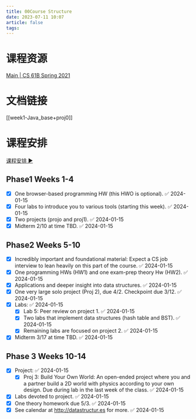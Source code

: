 ```yaml
---
title: 00Course Structure
date: 2023-07-11 10:07
article: false
tags: 
---
```


# 课程资源

[Main | CS 61B Spring 2021](https://sp21.datastructur.es/)

# 文档链接

[[week1-Java_base+proj0]]

# 课程安排

[课程安排 ▶️ ](https://youtu.be/SixO3uPNAdk?t=1583)

## Phase1 Weeks 1-4
- [x] One browser-based programming HW (this HWO is optional). ✅ 2024-01-15
- [x] Four labs to introduce you to various tools (starting this week). ✅ 2024-01-15
- [x] Two projects (projo and proj1). ✅ 2024-01-15
- [x] Midterm 2/10 at time TBD. ✅ 2024-01-15
## Phase2 Weeks 5-10
- [x] Incredibly important and foundational material: Expect a CS job interview to lean heavily on this part of the course. ✅ 2024-01-15
- [x] One programming HWs (HW1) and one exam-prep theory Hw (HW2). ✅ 2024-01-15
- [x] Applications and deeper insight into data structures. ✅ 2024-01-15
- [x] One very large solo project (Proj 2), due 4/2. Checkpoint due 3/12. ✅ 2024-01-15
- [x] Labs: ✅ 2024-01-15
  - [x] Lab 5: Peer review on project 1. ✅ 2024-01-15
  - [x] Two labs that implement data structures (hash table and BST). ✅ 2024-01-15
  - [x] Remaining labs are focused on project 2. ✅ 2024-01-15
- [x] Midterm 3/17 at time TBD. ✅ 2024-01-15

## Phase 3 Weeks 10-14
- [x] Project: ✅ 2024-01-15
  - [x] Proj 3: Build Your Own World: An open-ended project where you and a partner build a 2D world with physics according to your own design. Due during lab in the last week of the class. ✅ 2024-01-15
- [x] Labs devoted to project. ✅ 2024-01-15
- [x] One theory homework due 5/3. ✅ 2024-01-15
- [x] See calendar at <http://datastructur.es> for more. ✅ 2024-01-15
